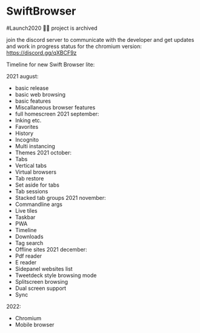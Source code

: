 # SwiftBrowser 
#Launch2020 🐱‍🏍
project is archived

join the discord server to communicate with the developer and get updates and work in progress status for the chromium version: https://discord.gg/qXBCF9z


Timeline for new Swift Browser lite:

2021 august: 
- basic release
- basic web browsing
- basic features
- Miscallaneous browser features
- full homescreen
2021 september:
- Inking etc.
- Favorites
- History
- Incognito
- Multi instancing
- Themes
2021 october:
- Tabs
- Vertical tabs
- Virtual browsers
- Tab restore
- Set aside for tabs
- Tab sessions
- Stacked tab groups
2021 november:
- Commandline args
- Live tiles
- Taskbar
- PWA
- Timeline
- Downloads
- Tag search
- Offline sites
2021 december:
- Pdf reader
- E reader
- Sidepanel websites list
- Tweetdeck style browsing mode
- Splitscreen browsing
- Dual screen support
- Sync

2022:
- Chromium
- Mobile browser
